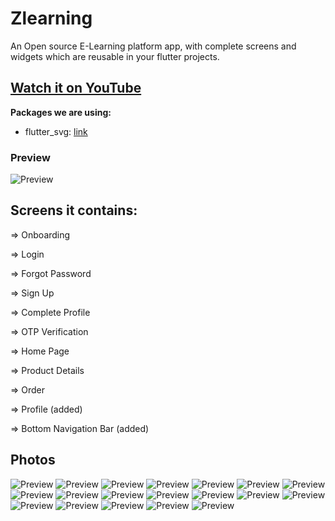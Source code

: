 # Zlearning

An Open source E-Learning platform app, with complete screens and widgets which are reusable in your flutter projects.


## [Watch it on YouTube](https://www.youtube.com/watch?v=nvmAj3OTyyk)

**Packages we are using:**

- flutter_svg: [link](https://pub.dev/packages/flutter_svg)


### Preview

![Preview](/intro.gif)

## Screens it contains:

=> Onboarding

=> Login

=> Forgot Password

=> Sign Up

=> Complete Profile

=> OTP Verification

=> Home Page

=> Product Details

=> Order

=> Profile (added)

=> Bottom Navigation Bar (added)

## Photos
![Preview](/1.png)
![Preview](2.png)
![Preview](3.png)
![Preview](4.png)
![Preview](5.png)
![Preview](6.png)
![Preview](7.png)
![Preview](/8.png)
![Preview](9.png)
![Preview](10.png)
![Preview](10.png)
![Preview](11.png)
![Preview](12.png)
![Preview](13.png)
![Preview](/14.png)
![Preview](15.png)
![Preview](16.png)
![Preview](17.png)
![Preview](18.png)

